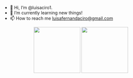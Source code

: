 - 👋 Hi, I’m @luisaciro1.
- 🌱 I’m currently learning new things! 
- 📫 How to reach me luisafernandaciro@gmail.com

<div align="center">
  <img height="150em" src="https://github-readme-stats-sigma-five.vercel.app/api?username=luisaciro1&show_icons=true&theme=dracula&include_all_commits=true&count_private=true"/> 
  <img height="150em" src="https://github-readme-stats-sigma-five.vercel.app/api/top-langs/?username=luisaciro1&layout=compact&langs_count=7&theme=dracula&include_all_commits=true&count_private=true"/>
</div>
<br>

